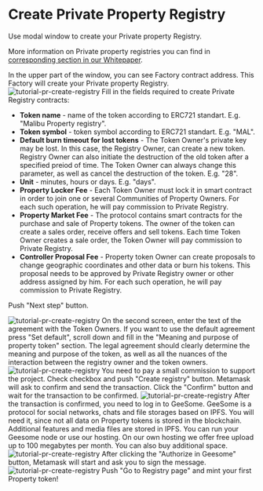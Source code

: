 <!--- 
 * Copyright ©️ 2018 Galt•Core Blockchain Company
  Nikolai Popeka [Basic Agreement](ipfs/QmaCiXUmSrP16Gz8Jdzq6AJESY1EAANmmwha15uR3c1bsS).
  
  URL: https://app.galtproject.io/#/mainnet/ppr-registry/all
  
--->

# Create Private Property Registry
Use  modal window to create your Private property Registry.

More information on Private property registries you can find in [corresponding section in our Whitepaper](https://github.com/galtproject/galtproject-docs/blob/master/en/Whitepaper.md#creating-property-records-disputes-resolution-and-use-cases-in-private-property-registries). 

In the upper part of the window, you can see Factory contract address. This Factory will create your Private property Registry.
![tutorial-pr-create-registry](https://raw.githubusercontent.com/galtproject/galtproject-docs/master/examples/en/images/tutorial-pr-create-registry.png)
Fill in the fields required to create Private Registry contracts:
- **Token name** - name of the token according to ERC721 standart. E.g. "Malibu Property registry".
- **Token symbol** - token symbol according to ERC721 standart. E.g. "MAL".
- **Default burn timeout for lost tokens** - The Token Owner's private key may be lost. In this case, the Registry Owner, can create a new token. Registry Owner can also initiate the destruction of the old token after a specified preiod of time. The Token Owner can always change this parameter, as well as cancel the destruction of the token. E.g. "28".
- **Unit** - minutes, hours or days. E.g. "days".
- **Property Locker Fee** - Each Token Owner must lock it in smart contract in order to join one or several Communities of Property Owners. For each such operation, he will pay commission to Private Registry.
- **Property Market Fee** - The protocol contains smart contracts for the purchase and sale of Property tokens. The owner of the token can create a sales order, receive offers and sell tokens. Each time Token Owner creates a sale order, the Token Owner will pay commission to Private Registry.
- **Controller Proposal Fee** - Property token Owner can create proposals to change geographic coordinates and other data or burn his tokens. This proposal needs to be approved by Private Registry owner or other address assigned by him. For each such operation, he will pay commission to Private Registry.

Push "Next step" button.

![tutorial-pr-create-registry](https://raw.githubusercontent.com/galtproject/galtproject-docs/master/examples/en/images/tutorial-pr-create-registry-2.png)
On the second screen, enter the text of the agreement with the Token Owners. If you want to use the default agreement press "Set default", scroll down and fill in the "Meaning and purpose of property token" section. The legal agreement should clearly determine the meaning and purpose of the token, as well as all the nuances of the interaction between the registry owner and the token owners.
![tutorial-pr-create-registry](https://raw.githubusercontent.com/galtproject/galtproject-docs/master/examples/en/images/tutorial-pr-create-registry-3.png)
You need to pay a small commission to support the project. Check checkbox and push "Create registry" button. Metamask will ask to confirm and send the transaction. Click the "Confirm" button and wait for the transaction to be confirmed. 
![tutorial-pr-create-registry](https://raw.githubusercontent.com/galtproject/galtproject-docs/master/examples/en/images/tutorial-pr-create-registry-4.png)
After the transaction is confirmed, you need to log in to GeeSome. GeeSome is a protocol for social networks, chats and file storages based on IPFS. You will need it, since not all data on Property tokens is stored in the blockchain. Additional features and media files are stored in IPFS. 
You can run your Geesome node or use our hosting. On our own hosting we offer free upload up to 100 megabytes per month. You can also buy additional space.
![tutorial-pr-create-registry](https://raw.githubusercontent.com/galtproject/galtproject-docs/master/examples/en/images/tutorial-pr-create-registry-5.png)
After clicking the "Authorize in Geesome" button, Metamask will start and ask you to sign the message.
![tutorial-pr-create-registry](https://raw.githubusercontent.com/galtproject/galtproject-docs/master/examples/en/images/tutorial-pr-create-registry-6.png)
Push "Go to Registry page" and mint your first Property token!



